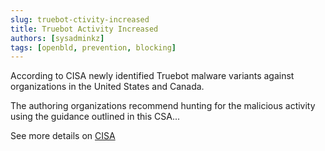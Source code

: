 ```yaml
---
slug: truebot-ctivity-increased
title: Truebot Activity Increased
authors: [sysadminkz]
tags: [openbld, prevention, blocking]
---
```


According to CISA newly identified Truebot malware variants against organizations in the United States and Canada.

The authoring organizations recommend hunting for the malicious activity using the guidance outlined in this CSA...

See more details on [CISA](https://www.cisa.gov/news-events/cybersecurity-advisories/aa23-187a)
